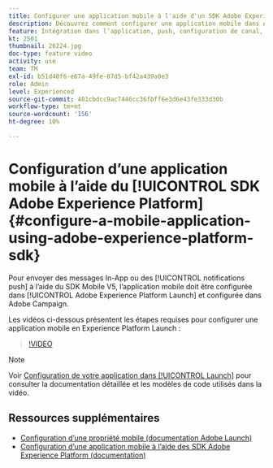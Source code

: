 ```yaml
---
title: Configurer une application mobile à l'aide d'un SDK Adobe Experience Platform
description: Découvrez comment configurer une application mobile dans Adobe Experience Platform Launch et comment la configurer dans Adobe Campaign.
feature: Intégration dans l’application, push, configuration de canal, SDK Mobile
kt: 2501
thumbnail: 26224.jpg
doc-type: feature video
activity: use
team: TM
exl-id: b51d40f6-e67a-49fe-87d5-bf42a439a0e3
role: Admin
level: Experienced
source-git-commit: 481cbdcc9ac7446cc36fbff6e3d6e43fe333d30b
workflow-type: tm+mt
source-wordcount: '156'
ht-degree: 10%

---
```


# Configuration d’une application mobile à l’aide du [!UICONTROL SDK Adobe Experience Platform] {#configure-a-mobile-application-using-adobe-experience-platform-sdk}

Pour envoyer des messages In-App ou des [!UICONTROL notifications push] à l’aide du SDK Mobile V5, l’application mobile doit être configurée dans [!UICONTROL Adobe Experience Platform Launch] et configurée dans Adobe Campaign.

Les vidéos ci-dessous présentent les étapes requises pour configurer une application mobile en Experience Platform Launch :

>[!VIDEO](https://video.tv.adobe.com/v/26224?quality=12)

>[!NOTE]
>
>Voir [Configuration de votre application dans [!UICONTROL Launch]](https://experienceleague.adobe.com/docs/campaign-standard/using/administrating/configuring-channels/configuring-a-mobile-application.html?lang=en) pour consulter la documentation détaillée et les modèles de code utilisés dans la vidéo.

## Ressources supplémentaires

* [Configuration d’une propriété mobile (documentation Adobe Launch)](https://aep-sdks.gitbook.io/docs/getting-started/create-a-mobile-property)
* [Configuration d’une application mobile à l’aide des SDK Adobe Experience Platform (documentation)](https://experienceleague.adobe.com/docs/campaign-standard/using/administrating/configuring-channels/configuring-a-mobile-application.html?lang=en)
